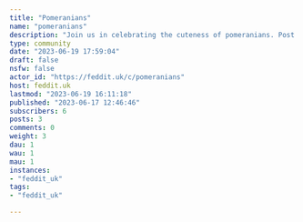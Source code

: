 ```yaml
---
title: "Pomeranians" 
name: "pomeranians"
description: "Join us in celebrating the cuteness of pomeranians. Post your poms and enjoy others’. This is not a place for breeders or sellers."
type: community
date: "2023-06-19 17:59:04"
draft: false
nsfw: false
actor_id: "https://feddit.uk/c/pomeranians"
host: feddit.uk
lastmod: "2023-06-19 16:11:18"
published: "2023-06-17 12:46:46"
subscribers: 6
posts: 3
comments: 0
weight: 3
dau: 1
wau: 1
mau: 1
instances:
- "feddit_uk"
tags: 
- "feddit_uk"

---
```

